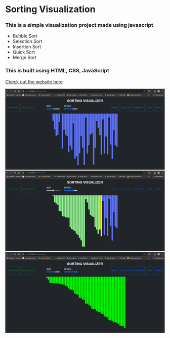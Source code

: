 # Sorting Visualization
### This is a simple visualization project made using javascript 
- Bubble Sort 
- Selection Sort
- Insertion Sort
- Quick Sort
- Merge Sort

### This is built using HTML, CSS, JavaScript <br/>

[Check out the website here](https://ishant2004.github.io/sorting-algo/)

<img src="img/img1.png"> <br/>
<img src="img/img2.png"> <br/>
<img src="img/img3.png"> <br/>
